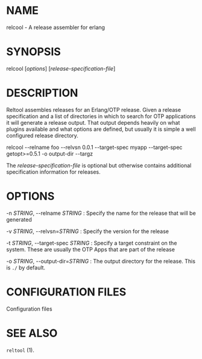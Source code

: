# NAME

relcool - A release assembler for erlang

# SYNOPSIS

relcool [*options*] [*release-specification-file*]

# DESCRIPTION

Reltool assembles releases for an Erlang/OTP release. Given a release
specification and a list of directories in which to search for OTP
applications it will generate a release output. That output depends
heavily on what plugins available and what options are defined, but
usually it is simple a well configured release directory.

   relcool --relname foo --relvsn 0.0.1 --target-spec myapp --target-spec getopt>=0.5.1 -o output-dir --targz

The *release-specification-file* is optional but otherwise contains
additional specification information for releases.

# OPTIONS

-n *STRING*, \--relname *STRING*
:   Specify the name for the release that will be generated

-v *STRING*, \--relvsn=*STRING*
:   Specify the version for the release

-t *STRING*, \--target-spec *STRING*
:   Specify a target constraint on the system. These are usually the OTP
  Apps that are part of the release

-o *STRING*, \--output-dir=*STRING*
:  The output directory for the release. This is `./` by default.


# CONFIGURATION FILES

Configuration files

# SEE ALSO

`reltool` (1).
